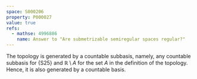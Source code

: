 ```yaml
---
space: S000206
property: P000027
value: true
refs:
  - mathse: 4996886
    name: Answer to "Are submetrizable semiregular spaces regular?"
---
```


The topology is generated by a countable subbasis, namely, any countable subbasis for {S25}
and $\mathbb{R}\setminus A$ for the set $A$ in the definition of the topology. Hence, it is also generated by a
countable basis.
